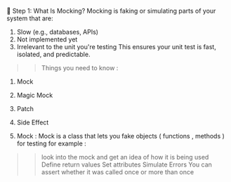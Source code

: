 🧠 Step 1: What Is Mocking?
Mocking is faking or simulating parts of your system that are:
1. Slow (e.g., databases, APIs)
2. Not implemented yet
3. Irrelevant to the unit you're testing
This ensures your unit test is fast, isolated, and predictable.

>> Things you need to know :
1. Mock
2. Magic Mock
3. Patch
4. Side Effect

1. Mock : Mock is a class that lets you fake objects ( functions , methods ) for testing
for example : 
>> look into the mock and get an idea of how it is being used
>> Define return values
>> Set attributes 
>> Simulate Errors
>> You can assert whether it was called once or more than once